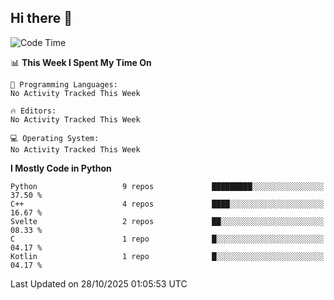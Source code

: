 ## Hi there 👋

<!--START_SECTION:waka-->
![Code Time](http://img.shields.io/badge/Code%20Time-202%20hrs%2053%20mins-blue)

📊 **This Week I Spent My Time On** 

```text
💬 Programming Languages: 
No Activity Tracked This Week

🔥 Editors: 
No Activity Tracked This Week

💻 Operating System: 
No Activity Tracked This Week
```

**I Mostly Code in Python** 

```text
Python                   9 repos             █████████░░░░░░░░░░░░░░░░   37.50 % 
C++                      4 repos             ████░░░░░░░░░░░░░░░░░░░░░   16.67 % 
Svelte                   2 repos             ██░░░░░░░░░░░░░░░░░░░░░░░   08.33 % 
C                        1 repo              █░░░░░░░░░░░░░░░░░░░░░░░░   04.17 % 
Kotlin                   1 repo              █░░░░░░░░░░░░░░░░░░░░░░░░   04.17 % 
```




 Last Updated on 28/10/2025 01:05:53 UTC
<!--END_SECTION:waka-->
